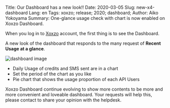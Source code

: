 Title: Our Dashboard has a new look!!
Date: 2020-03-05
Slug: new-x4-dashboard
Lang: en
Tags: xoxzo; release; 2020; dashboard;
Author: Aiko Yokoyama
Summary: One-glance usage check with chart is now enabled on Xoxzo Dashboard.

When you log in to [Xoxzo](https://www.xoxzo.com/en/) account, the first thing is to see the Dashboard.

A new look of the dashboard that responds to the many request of **Recent Usage at a glance**.

![dashboard image](/images/dashboard-en.jpg)

- Daily Usage of credits and SMS sent are in a chart
- Set the period of the chart as you like
- Pie chart that shows the usage proportion of each API Users

Xoxzo Dashboard continue evolving to show more contents to be more and more convenient and loveable dashboard.
Your requests will help this, please contact to share your opinion with the helpdesk.

